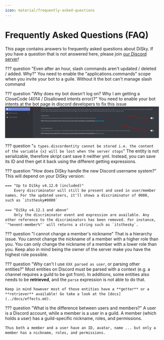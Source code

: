 ```yaml
---
icon: material/frequently-asked-questions
---
```


# Frequently Asked Questions (FAQ)

This page contains answers to frequently asked questions about DiSky. If you have a question that is not answered here, please join [our Discord server](https://disky.me/discord)!

??? question "Even after an hour, slash commands aren't updated / deleted / added. Why?"
    You need to enable the "applications.commands" scope when you invite your bot to a guile. Without it the bot can't manage slash command

??? question "Why does my bot doesn't log on? Why I am getting a CloseCode (4014 / Disallowed intents error)?"
    You need to enable your bot intents at the bot page in discord developers to fix this issue
    ![faq intents](../images/faq-intents.png)

??? question "`a types.discordentity cannot be stored i.e. the content of the variable {x} will be lost when the server stops`"
    The entity is not serializable, therefore skript cant save it neither yml.
    Instead, you can save its ID and then get it back using the different getting expressions.

??? question "How does DiSky handle the new Discord username system?"
    This will depend on your DiSky version:

    === "Up to DiSky v4.12.0 (included)"
        Every discriminator will still be present and used in user/member names. For the updated users, it'll shows a discriminator of 0000, such as `itsthesky#0000`

    === "DiSky v4.12.1 and above"
        Only the discriminator event and expression are available. Any other reference to the discriminators has been removed. For instance, `"%event-member%"` will returns a string such as `itsthesky`.

??? question "I cannot change a member's nickname"
    That is a hierarchy issue. You cannot change the nickname of a member with a higher role than you. You can only change the nickname of a member with a lower role than you. Keep also in mind being the owner of the server make you have the highest role possible.

??? question "Why can't I use `XXX parsed as user`, or parsing other entities?"
    Most entities on Discord must be parsed with a context (e.g. a channel requires a guild to be got from). In additions, some entities also needs to be **retrieved**, and the `parse` expression is not able to do that.

    Keep in mind however most of those entities have a **getter** or a **retriever** available! Go take a look at the [docs](../docs/effects.md).

??? question "What is the difference between users and members?"
    A user is a Discord account, while a member is a user in a guild. A member (which holds a user) has a guild-specific nickname, roles, and permissions.

    Thus both a member and a user have an ID, avatar, name ... but only a member has a nickname, roles, and permissions.